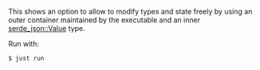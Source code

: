 This shows an option to allow to modify types and state freely by using an outer container maintained by the executable and an inner [serde_json::Value](https://docs.rs/serde_json/latest/serde_json/value/enum.Value.html) type.

Run with:

```shell
$ just run
```
